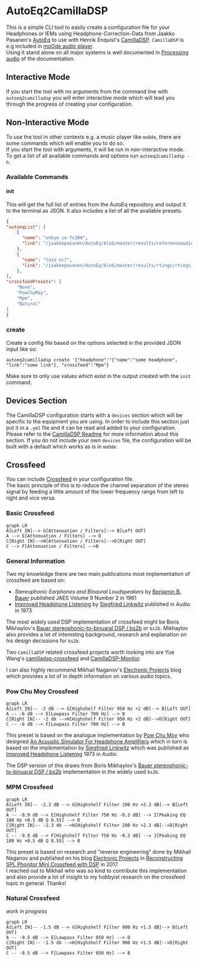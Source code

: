 # AutoEq2CamillaDSP

This is a simple CLI tool to easily create a configuration file for your Headphones or IEMs using Headphone-Correction-Data from Jaakko Pasanen's [AutoEq](https://github.com/jaakkopasanen/AutoEq) to use with Henrik Enquist's [CamillaDSP](https://github.com/HEnquist/camilladsp). `CamillaDSP` is e.g included in [moOde audio player](https://github.com/moode-player/moode).  
Using it stand alone on all major systems is well documented in [Processing audio](https://github.com/HEnquist/camilladsp#processing-audio) of the documentation.

## Interactive Mode 
If you start the tool with no arguments from the command line with `autoeq2camilladsp` you will enter interactive mode which will lead you through the progress of creating your configuration.

## Non-Interactive Mode
To use the tool in other contexts e.g. a music player like `moOde`, there are some commands which will enable you to do so.  
If you start the tool with arguments, it will be run in non-interactive mode. To get a list of all available commands and options run `autoeq2camilladsp -h`.

### Available Commands
#### init
This will get the full list of entries from the AutoEq repository and output it to the terminal as JSON. It also includes a list of all the available presets.

``` json
{
"autoeqList": [
    {
      "name": "onkyo ie-fc300",
      "link": "/jaakkopasanen/AutoEq/blob/master/results/referenceaudioanalyzer/referenceaudioanalyzer_siec_harman_in-ear_2019v2/Onkyo%20IE-FC300"
    },
    {
      "name": "tozo nc7",
      "link": "/jaakkopasanen/AutoEq/blob/master/results/rtings/rtings_harman_in-ear_2019v2/TOZO%20NC7"
    },
],
"crossfeedPresets": [
    "None",
    "PowChuMoy",
    "Mpm",
    "Natural"
]
}
```

### create
Create a config file based on the options selected in the provided JSON input like so:  

``` shell
autoeq2camilladsp create '{"headphone":"{"name":"some headphone", "link":"some link"}, "crossfeed":"Mpm"}
```

Make sure to only use values which exist in the output created with the `init` command.
    
## Devices Section
The CamillaDSP configuration starts with a `devices` section which will be specific to the equipment you are using. In order to include this section just put it in a `.yml` file and it can be read and added to your configuration.  
Please refer to the [CamillaDSP Readme](https://github.com/HEnquist/camilladsp#configuration) for more information about this section.
If you do not include your own `devices` file, the configuration will be built with a default which works as is in `moOde`.

## Crossfeed
You can include [Crossfeed](https://en.wikipedia.org/wiki/Crossfeed) in your configuration file.  
The basic principle of this is to reduce the channel separation of the stereo signal by feeding a little amount of the lower frequency range from left to right and vice versa.  

### Basic Crossfeed
```mermaid
graph LR
A[Left IN]--> G[Attenuation / Filters]--> B[Left OUT]
A --> E[Attenuation / Filters] --> D
C[Right IN]-->H[Attenuation / Filters]-->D[Right OUT]
C --> F[Attenuation / Filters] -->B
```

### General Information
Two my knowledge there are two main publications most implementation of crossfeed are based on:  
- *Stereophonic Earphones and Binaural Loudspeakers* by [Benjamin B. Bauer](https://en.wikipedia.org/wiki/Benjamin_Bauer) published JAES Volume 9 Number 2 in 1961
- [Improved Headphone Listening](https://www.linkwitzlab.com/headphone-xfeed.htm) by [Siegfried Linkwitz](https://en.wikipedia.org/wiki/Siegfried_Linkwitz) published in Audio in 1973  

The most widely used DSP implementation of crossfeed might be Boris Mikhaylov's [Bauer stereophonic-to-binuaral DSP / bs2b](http://bs2b.sourceforge.net) or `bs2b`. Mikhaylov also provides a lot of interesting background, research and explanation on his design decissions for `bs2b`.

Two `CamillaDSP` related crossfeed projects worth looking into are Yue Wang's [camilladsp-crossfeed](https://github.com/Wang-Yue/camilladsp-crossfeed) and [CamillaDSP-Monitor](https://github.com/Wang-Yue/CamillaDSP-Monitor).

I can also highly recommend Mikhail Naganov's [Electronic Projects](https://melp242.blogspot.com/) blog which provides a lot of in depth information on various audio topics.

### Pow Chu Moy Crossfeed
```mermaid
graph LR
A[Left IN]-- -2 dB --> G[Highshelf Filter 950 Hz +2 dB]--> B[Left OUT]
A -- -6 dB --> E[Lowpass Filter 700 Hz] --> D
C[Right IN]-- -2 db -->H[Highshelf Filter 950 Hz +2 dB]-->D[Right OUT]
C -- -6 dB --> F[Lowpass Filter 700 Hz] --> B
```

This preset is based on the analogue implementation by [Pow Chu Moy](https://jourshifi.wordpress.com/2016/03/17/the-hero-of-diy-audio-pow-chu-moy/) who designed [An Acoustic Simulator For Headphone Amplifiers](https://headwizememorial.wordpress.com/2018/03/09/an-acoustic-simulator-for-headphone-amplifiers/) which in turn is based on the implementation by [Siegfried Linkwitz](https://en.wikipedia.org/wiki/Siegfried_Linkwitz) which was published as [Improved Headphone Listening](https://www.linkwitzlab.com/headphone-xfeed.htm) 1973 in Audio.  

The DSP version of this draws from Boris Mikhaylov's [Bauer stereophonic-to-binuaral DSP / bs2b](http://bs2b.sourceforge.net) implementation in the widely used `bs2b`.  

### MPM Crossfeed
```mermaid
graph LR
A[Left IN]-- -2.3 dB --> G[Highshelf Filter 200 Hz +2.3 dB]--> B[Left OUT]
A -- -9.9 dB --> E[Highshelf Filter 750 Hz -0.3 dB] --> I[Peaking EQ 180 Hz +0.5 dB Q 0.55] --> D 
C[Right IN]-- -2.3 db -->H[Highshelf Filter 200 Hz +2.3 dB]-->D[Right OUT]
C -- -9.9 dB --> F[Highshelf Filter 750 Hz -0.3 dB] --> J[Peaking EQ 180 Hz +0.5 dB Q 0.55] --> B
```

This preset is based on research and "reverse engineering" done by Mikhail Naganov and published on his blog [Electronic Projects](https://melp242.blogspot.com/) in [Reconstructing SPL Phonitor Mini Crossfeed with DSP](https://melp242.blogspot.com/2017/01/reconstructing-spl-phonitor-mini.html) in 2017.  
I reached out to Mikhail who was so kind to contribute this implementation and also provide a lot of insight to my hobbyist research on the crossfeed topic in general. Thanks! 

### Natural Crossfeed

*work in progress*
```mermaid
graph LR
A[Left IN]-- -1.5 dB --> G[Highshelf Filter 900 Hz +1.5 dB]--> B[Left OUT]
A -- -9.5 dB --> E[Lowpass Filter 650 Hz] --> D
C[Right IN]-- -1.5 db -->H[Highshelf Filter 900 Hz +1.5 dB]-->D[Right OUT]
C -- -9.5 dB --> F[Lowpass Filter 650 Hz] --> B
```



